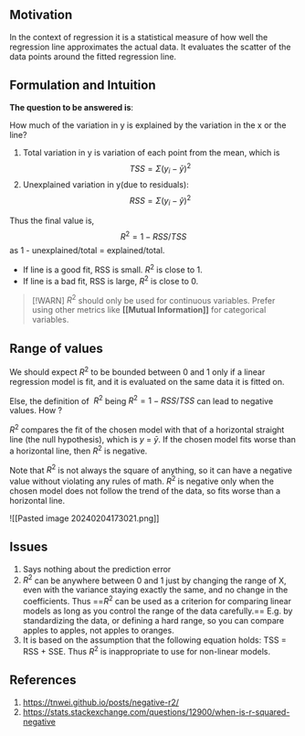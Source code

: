 ## Motivation
In the context of regression it is a statistical measure of how well the regression line approximates the actual data. It evaluates the scatter of the data points around the fitted regression line.

## Formulation and Intuition
**The question to be answered is**:

How much of the variation in y is explained by the variation in the x or the line?

1. Total variation in y is variation of each point from the mean, which is
$$
TSS = \Sigma(y_i - \bar y)^2
$$
2. Unexplained variation in y(due to residuals):
$$
RSS = \Sigma(y_i - \hat y)^2
$$

Thus the final value is, 
$$
R^2 = 1 - RSS/TSS
$$
as 1 - unexplained/total = explained/total.

- If line is a good fit, RSS is small. $R^2$ is close to 1.
- If line is a bad fit, RSS is large, $R^2$ is close to 0.

>[!WARN] 
> $R^2$ should only be used for continuous variables. Prefer using other metrics like **[[Mutual Information]]** for categorical variables. 

## Range of values
We should expect $R^2$ to be bounded between 0 and 1 only if a linear regression model is fit, and it is evaluated on the same data it is fitted on. 

Else, the definition of  $R^2$ being $R^2 = 1 - RSS/TSS$​​ can lead to negative values. How ?

$R^2$ compares the fit of the chosen model with that of a horizontal straight line (the null hypothesis), which is $y$ = $\bar y$. If the chosen model fits worse than a horizontal line, then $R^2$ is negative. 

Note that $R^2$ is not always the square of anything, so it can have a negative value without violating any rules of math. $R^2$ is negative only when the chosen model does not follow the trend of the data, so fits worse than a horizontal line.

![[Pasted image 20240204173021.png]]
## Issues
1. Says nothing about the prediction error
2. $R^2$ can be anywhere between 0 and 1 just by changing the range of X, even with the variance staying exactly the same, and no change in the coefficients. Thus ==$R^2$ can be used as a criterion for comparing linear models as long as you control the range of the data carefully.== E.g. by standardizing the data, or defining a hard range, so you can compare apples to apples, not apples to oranges.
3. It is based on the assumption that the following equation holds: TSS = RSS + SSE. Thus $R^2$ is inappropriate to use for non-linear models. 

## References
1. https://tnwei.github.io/posts/negative-r2/
2. https://stats.stackexchange.com/questions/12900/when-is-r-squared-negative